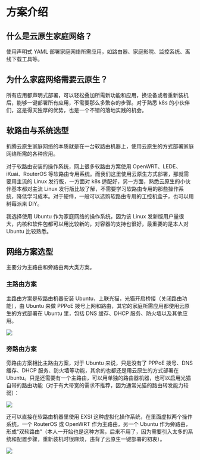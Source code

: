 # 方案介绍

## 什么是云原生家庭网络？

使用声明式 YAML 部署家庭网络所需应用，如路由器、家庭影院、监控系统、离线下载工具等。

## 为什么家庭网络需要云原生？

所有应用都声明式部署，可以轻松叠加所需新功能和应用，换设备或者重新装机后，能够一键部署所有应用，不需要那么多繁杂的步骤。对于熟悉 k8s 的小伙伴们，这是得天独厚的优势，也是一个不错的落地实践的机会。

## 软路由与系统选型

折腾云原生家庭网络的本质就是在一台软路由机器上，使用云原生的方式部署家庭网络所需的各种应用。

对于软路由安装的操作系统，网上很多软路由方案使用 OpenWRT、LEDE、iKuai、RouterOS 等软路由专用系统。而我们这里使用云原生方式部署，那就需要用主流的 Linux 发行版，一方面对 k8s 适配好，另一方面，熟悉云原生的小伙伴基本都对主流 Linux 发行版比较了解，不需要学习软路由专用的那些操作系统，降低学习成本。对于硬件，一般可以选购软路由专用的工控机盒子，也可以用树莓派来 DIY。

我选择使用 Ubuntu 作为家庭网络的操作系统，因为该 Linux 发新版用户量很大，内核和软件包都可以用比较新的，对容器的支持也很好，最重要的是本人对 Ubuntu 比较熟悉。

## 网络方案选型

主要分为主路由和旁路由两大类方案。

### 主路由方案

主路由方案是软路由机器安装 Ubuntu，上联光猫，光猫开启桥接（关闭路由功能），由 Ubuntu 来做 PPPoE 拨号上网和路由，其它的家庭所需应用都使用云原生的方式部署在 Ubuntu 里，包括 DNS 缓存、DHCP 服务、防火墙以及其他应用。

![](https://image-host-1251893006.cos.ap-chengdu.myqcloud.com/2024%2F03%2F04%2F20240304154229.png)

### 旁路由方案

旁路由方案相比主路由方案，对于 Ubuntu 来说，只是没有了 PPPoE 拨号、DNS 缓存、DHCP 服务、防火墙等功能，其余的也都还是用云原生的方式部署在 Ubuntu。只是还需要有一个主路由，可以用单独的路由器机器，也可以启用光猫自带的路由功能（对于有大带宽的需求不推荐，因为通常光猫的路由转发能力较弱）：

![](https://image-host-1251893006.cos.ap-chengdu.myqcloud.com/2024%2F03%2F04%2F20240304154322.png)

还可以直接在软路由机器里使用 EXSI 这种虚拟化操作系统，在里面虚拟两个操作系统，一个 RouterOS 或 OpenWRT 作为主路由，另一个 Ubuntu 作为旁路由，形成“双软路由”（本人一开始也是这种方案，后来不用了，因为需要引入太多的系统和配置步骤，重新装机时很麻烦，违背了云原生一键部署的初衷）。

![](https://image-host-1251893006.cos.ap-chengdu.myqcloud.com/2024%2F03%2F04%2F20240304154359.png)
